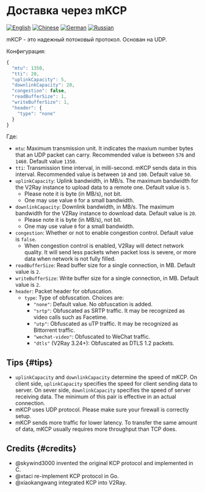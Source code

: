 # Доставка через mKCP

[![English](../../resources/english.svg)](https://www.v2ray.com/en/configuration/transport/mkcp.html) [![Chinese](../../resources/chinese.svg)](https://www.v2ray.com/chapter_02/transport/mkcp.html) [![German](../../resources/german.svg)](https://www.v2ray.com/de/configuration/transport/mkcp.html) [![Russian](../../resources/russian.svg)](https://www.v2ray.com/ru/configuration/transport/mkcp.html)

mKCP - это надежный потоковый протокол. Основан на UDP.

Конфигурация:

```javascript
{
  "mtu": 1350,
  "tti": 20,
  "uplinkCapacity": 5,
  "downlinkCapacity": 20,
  "congestion": false,
  "readBufferSize": 1,
  "writeBufferSize": 1,
  "header": {
    "type": "none"
  }
}
```

Где:

* `mtu`: Maximum transmission unit. It indicates the maxium number bytes that an UDP packet can carry. Recommended value is between `576` and `1460`. Default value `1350`.
* `tti`: Transmission time interval, in milli-second. mKCP sends data in this interval. Recommended value is between `10` and `100`. Default value `50`.
* `uplinkCapacity`: Uplink bandwidth, in MB/s. The maximum bandwidth for the V2Ray instance to upload data to a remote one. Default value is `5`. 
  * Please note it is byte (in MB/s), not bit.
  * One may use value `0` for a small bandwidth.
* `downlinkCapacity`: Downlink bandwidth, in MB/s. The maximum bandwidth for the V2Ray instance to download data. Default value is `20`. 
  * Please note it is byte (in MB/s), not bit.
  * One may use value `0` for a small bandwidth.
* `congestion`: Whether or not to enable congestion control. Default value is `false`. 
  * When congestion control is enabled, V2Ray will detect network quality. It will send less packets when packet loss is severe, or more data when network is not fully filled.
* `readBufferSize`: Read buffer size for a single connection, in MB. Default value is `2`.
* `writeBufferSize`: Write buffer size for a single connection, in MB. Default value is `2`.
* `header`: Packet header for obfuscation. 
  * `type`: Type of obfuscation. Choices are: 
    * `"none"`: Default value. No obfuscation is added.
    * `"srtp"`: Obfuscated as SRTP traffic. It may be recognized as video calls such as Facetime.
    * `"utp"`: Obfuscated as uTP traffic. It may be recognized as Bittorrent traffic.
    * `"wechat-video"`: Obfuscated to WeChat traffic.
    * `"dtls"` (V2Ray 3.24+): Obfuscated as DTLS 1.2 packets.

## Tips {#tips}

* `uplinkCapacity` and `downlinkCapacity` determine the speed of mKCP. On client side, `uplinkCapacity` specifies the speed for client sending data to server. On sever side, `downlinkCapacity` specifies the speed of server receiving data. The minimum of this pair is effective in an actual connection.
* mKCP uses UDP protocol. Please make sure your firewall is correctly setup.
* mKCP sends more traffic for lower latency. To transfer the same amount of data, mKCP usually requires more throughput than TCP does.

## Credits {#credits}

* @skywind3000 invented the original KCP protocol and implemented in C.
* @xtaci re-implement KCP protocol in Go.
* @xiaokangwang integrated KCP into V2Ray.